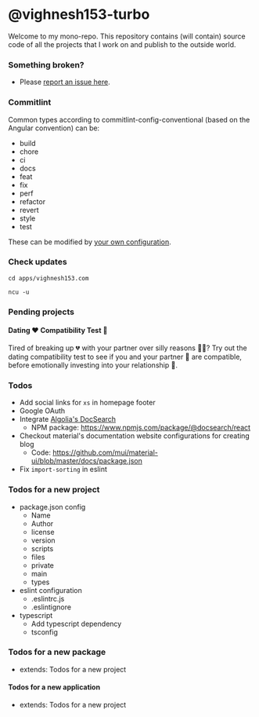 # @vighnesh153-turbo

Welcome to my mono-repo. This repository contains (will contain) source code of all the projects that I work on and
publish to the outside world.

### Something broken?

- Please [report an issue here](https://bit.ly/rv-mono-repo-report-issue).

### Commitlint

Common types according to commitlint-config-conventional (based on the Angular convention) can be:

- build
- chore
- ci
- docs
- feat
- fix
- perf
- refactor
- revert
- style
- test

These can be modified by [your own configuration](https://github.com/conventional-changelog/commitlint#config).

### Check updates

```shell
cd apps/vighnesh153.com

ncu -u
```

### Pending projects

#### Dating ❤️ Compatibility Test 🧪

Tired of breaking up 💔 with your partner over silly reasons 😮‍💨? Try out the dating compatibility test to see if you and
your partner 👫 are compatible, before emotionally investing into your relationship 💍.

### Todos

- Add social links for `xs` in homepage footer
- Google OAuth
- Integrate [Algolia's DocSearch](https://docsearch.algolia.com/)
  - NPM package: https://www.npmjs.com/package/@docsearch/react
- Checkout material's documentation website configurations for creating blog
  - Code: https://github.com/mui/material-ui/blob/master/docs/package.json
- Fix `import-sorting` in eslint

### Todos for a new project

- package.json config
  - Name
  - Author
  - license
  - version
  - scripts
  - files
  - private
  - main
  - types
- eslint configuration
  - .eslintrc.js
  - .eslintignore
- typescript
  - Add typescript dependency
  - tsconfig

### Todos for a new package

- extends: Todos for a new project

#### Todos for a new application

- extends: Todos for a new project
